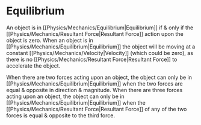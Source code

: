 # Equilibrium
An object is in [[Physics/Mechanics/Equilibrium|Equilibrium]] if & only if the [[Physics/Mechanics/Resultant Force|Resultant Force]] action upon the object is zero. When an object is in [[Physics/Mechanics/Equilibrium|Equilibrium]] the object will be moving at a constant [[Physics/Mechanics/Velocity|Velocity]] (which could be zero), as there is no [[Physics/Mechanics/Resultant Force|Resultant Force]] to accelerate the object.

When there are two forces acting upon an object, the object can only be in [[Physics/Mechanics/Equilibrium|Equilibrium]] when the two forces are equal & opposite in direction & magnitude.
When there are three forces acting upon an object, the object can only be in [[Physics/Mechanics/Equilibrium|Equilibrium]] when the [[Physics/Mechanics/Resultant Force|Resultant Force]] of any of the two forces is equal & opposite to the third force.